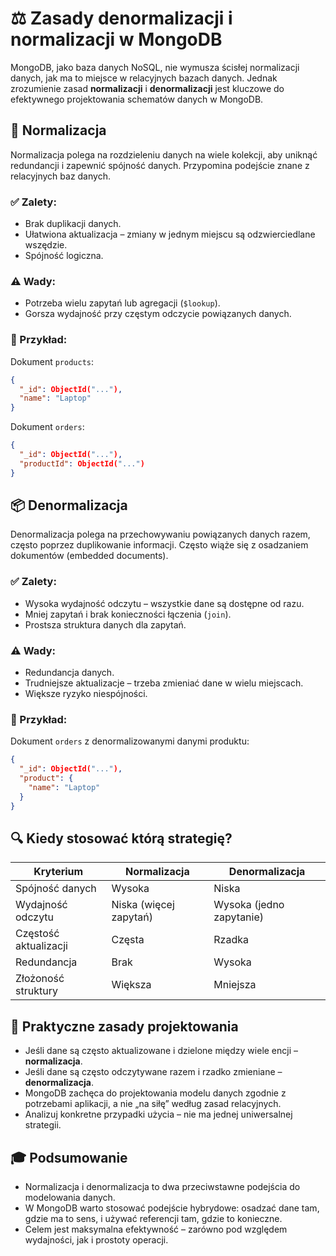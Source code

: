 # ⚖️ Zasady denormalizacji i normalizacji w MongoDB

MongoDB, jako baza danych NoSQL, nie wymusza ścisłej normalizacji danych, jak ma to miejsce w relacyjnych bazach danych. Jednak zrozumienie zasad **normalizacji** i **denormalizacji** jest kluczowe do efektywnego projektowania schematów danych w MongoDB.

## 🧬 Normalizacja

Normalizacja polega na rozdzieleniu danych na wiele kolekcji, aby uniknąć redundancji i zapewnić spójność danych. Przypomina podejście znane z relacyjnych baz danych.

### ✅ Zalety:

* Brak duplikacji danych.
* Ułatwiona aktualizacja – zmiany w jednym miejscu są odzwierciedlane wszędzie.
* Spójność logiczna.

### ⚠️ Wady:

* Potrzeba wielu zapytań lub agregacji (`$lookup`).
* Gorsza wydajność przy częstym odczycie powiązanych danych.

### 📄 Przykład:

Dokument `products`:

```json
{
  "_id": ObjectId("..."),
  "name": "Laptop"
}
```

Dokument `orders`:

```json
{
  "_id": ObjectId("..."),
  "productId": ObjectId("...")
}
```

## 📦 Denormalizacja

Denormalizacja polega na przechowywaniu powiązanych danych razem, często poprzez duplikowanie informacji. Często wiąże się z osadzaniem dokumentów (embedded documents).

### ✅ Zalety:

* Wysoka wydajność odczytu – wszystkie dane są dostępne od razu.
* Mniej zapytań i brak konieczności łączenia (`join`).
* Prostsza struktura danych dla zapytań.

### ⚠️ Wady:

* Redundancja danych.
* Trudniejsze aktualizacje – trzeba zmieniać dane w wielu miejscach.
* Większe ryzyko niespójności.

### 📄 Przykład:

Dokument `orders` z denormalizowanymi danymi produktu:

```json
{
  "_id": ObjectId("..."),
  "product": {
    "name": "Laptop"
  }
}
```

## 🔍 Kiedy stosować którą strategię?

| Kryterium             | Normalizacja           | Denormalizacja           |
| --------------------- | ---------------------- | ------------------------ |
| Spójność danych       | Wysoka                 | Niska                    |
| Wydajność odczytu     | Niska (więcej zapytań) | Wysoka (jedno zapytanie) |
| Częstość aktualizacji | Częsta                 | Rzadka                   |
| Redundancja           | Brak                   | Wysoka                   |
| Złożoność struktury   | Większa                | Mniejsza                 |

## 🧠 Praktyczne zasady projektowania

* Jeśli dane są często aktualizowane i dzielone między wiele encji – **normalizacja**.
* Jeśli dane są często odczytywane razem i rzadko zmieniane – **denormalizacja**.
* MongoDB zachęca do projektowania modelu danych zgodnie z potrzebami aplikacji, a nie „na siłę” według zasad relacyjnych.
* Analizuj konkretne przypadki użycia – nie ma jednej uniwersalnej strategii.

## 🎓 Podsumowanie

* Normalizacja i denormalizacja to dwa przeciwstawne podejścia do modelowania danych.
* W MongoDB warto stosować podejście hybrydowe: osadzać dane tam, gdzie ma to sens, i używać referencji tam, gdzie to konieczne.
* Celem jest maksymalna efektywność – zarówno pod względem wydajności, jak i prostoty operacji.
